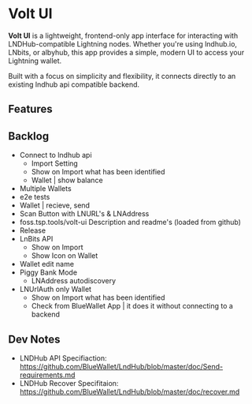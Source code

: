 # Volt UI

**Volt UI** is a lightweight, frontend-only app interface for interacting with LNDHub-compatible Lightning nodes. Whether you're using lndhub.io, LNbits, or albyhub, this app provides a simple, modern UI to access your Lightning wallet.

Built with a focus on simplicity and flexibility, it connects directly to an existing lndhub api compatible backend.

## Features

## Backlog

- Connect to lndhub api
  - Import Setting
  - Show on Import what has been identified
  - Wallet | show balance
- Multiple Wallets
- e2e tests
- Wallet | recieve, send
- Scan Button with LNURL's & LNAddress
- foss.tsp.tools/volt-ui Description and readme's (loaded from github)
- Release
- LnBits API
  - Show on Import
  - Show Icon on Wallet
- Wallet edit name  
- Piggy Bank Mode
  - LNAddress autodiscovery
- LNUrlAuth only Wallet
  - Show on Import what has been identified
  - Check from BlueWallet App | it does it without connecting to a backend

## Dev Notes

- LNDHub API Specifiaction: <https://github.com/BlueWallet/LndHub/blob/master/doc/Send-requirements.md>
- LNDHub Recover Specifitaion: <https://github.com/BlueWallet/LndHub/blob/master/doc/recover.md>
